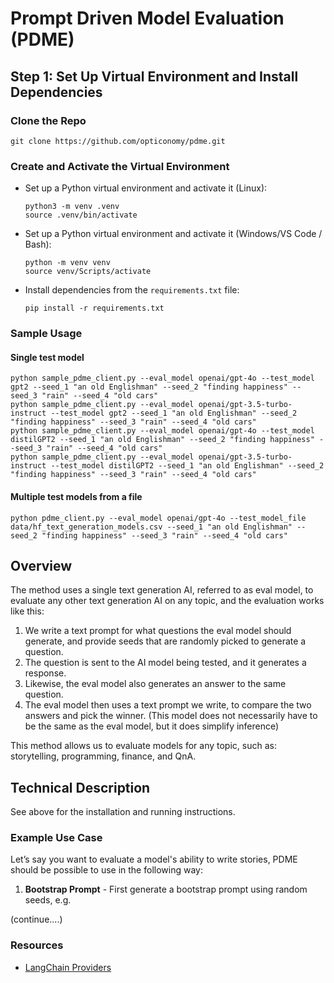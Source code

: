 # Prompt Driven Model Evaluation (PDME)

## Step 1: Set Up Virtual Environment and Install Dependencies

### Clone the Repo
  ```
  git clone https://github.com/opticonomy/pdme.git
  ```

### Create and Activate the Virtual Environment
- Set up a Python virtual environment and activate it (Linux):
  ```
  python3 -m venv .venv
  source .venv/bin/activate
  ```

- Set up a Python virtual environment and activate it (Windows/VS Code / Bash):
  ```
  python -m venv venv
  source venv/Scripts/activate
  ```
  
- Install dependencies from the `requirements.txt` file:
  ```
  pip install -r requirements.txt
  ```

### Sample Usage
#### Single test model
 ```
python sample_pdme_client.py --eval_model openai/gpt-4o --test_model gpt2 --seed_1 "an old Englishman" --seed_2 "finding happiness" --seed_3 "rain" --seed_4 "old cars"
python sample_pdme_client.py --eval_model openai/gpt-3.5-turbo-instruct --test_model gpt2 --seed_1 "an old Englishman" --seed_2 "finding happiness" --seed_3 "rain" --seed_4 "old cars"
python sample_pdme_client.py --eval_model openai/gpt-4o --test_model distilGPT2 --seed_1 "an old Englishman" --seed_2 "finding happiness" --seed_3 "rain" --seed_4 "old cars"
python sample_pdme_client.py --eval_model openai/gpt-3.5-turbo-instruct --test_model distilGPT2 --seed_1 "an old Englishman" --seed_2 "finding happiness" --seed_3 "rain" --seed_4 "old cars"
 ```
#### Multiple test models from a file
```
python pdme_client.py --eval_model openai/gpt-4o --test_model_file data/hf_text_generation_models.csv --seed_1 "an old Englishman" --seed_2 "finding happiness" --seed_3 "rain" --seed_4 "old cars"
 ```
 ## Overview

The method uses a single text generation AI, referred to as eval model, to evaluate any other text generation AI on any topic, and the evaluation works like this:

1. We write a text prompt for what questions the eval model should generate, and provide seeds that are randomly picked to generate a question.
2. The question is sent to the AI model being tested, and it generates a response.
3. Likewise, the eval model also generates an answer to the same question.
4. The eval model then uses a text prompt we write, to compare the two answers and pick the winner. (This model does not necessarily have to be the same as the eval model, but it does simplify inference)

This method allows us to evaluate models for any topic, such as: storytelling, programming, finance, and QnA.

## Technical Description

See above for the installation and running instructions.

### Example Use Case

Let’s say you want to evaluate a model's ability to write stories, PDME should be possible to use in the following way:

1. **Bootstrap Prompt** - First generate a bootstrap prompt using random seeds, e.g.

(continue....)

### Resources
- [LangChain Providers](https://python.langchain.com/v0.2/docs/integrations/platforms/)
